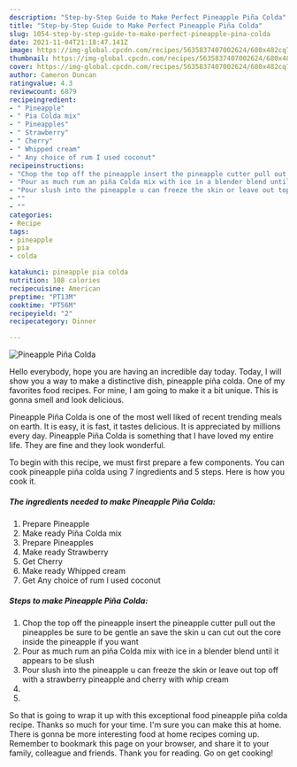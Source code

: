 ```yaml
---
description: "Step-by-Step Guide to Make Perfect Pineapple Piña Colda"
title: "Step-by-Step Guide to Make Perfect Pineapple Piña Colda"
slug: 1054-step-by-step-guide-to-make-perfect-pineapple-pina-colda
date: 2021-11-04T21:18:47.141Z
image: https://img-global.cpcdn.com/recipes/5635837407002624/680x482cq70/pineapple-pina-colda-recipe-main-photo.jpg
thumbnail: https://img-global.cpcdn.com/recipes/5635837407002624/680x482cq70/pineapple-pina-colda-recipe-main-photo.jpg
cover: https://img-global.cpcdn.com/recipes/5635837407002624/680x482cq70/pineapple-pina-colda-recipe-main-photo.jpg
author: Cameron Duncan
ratingvalue: 4.3
reviewcount: 6879
recipeingredient:
- " Pineapple"
- " Pia Colda mix"
- " Pineapples"
- " Strawberry"
- " Cherry"
- " Whipped cream"
- " Any choice of rum I used coconut"
recipeinstructions:
- "Chop the top off the pineapple insert the pineapple cutter pull out the pineapples be sure to be gentle an save the skin u can cut out the core inside the pineapple if you want"
- "Pour as much rum an piña Colda mix with ice in a blender blend until it appears to be slush"
- "Pour slush into the pineapple u can freeze the skin or leave out top off with a strawberry pineapple and cherry with whip cream"
- ""
- ""
categories:
- Recipe
tags:
- pineapple
- pia
- colda

katakunci: pineapple pia colda 
nutrition: 108 calories
recipecuisine: American
preptime: "PT13M"
cooktime: "PT56M"
recipeyield: "2"
recipecategory: Dinner

---
```



![Pineapple Piña Colda](https://img-global.cpcdn.com/recipes/5635837407002624/680x482cq70/pineapple-pina-colda-recipe-main-photo.jpg)

Hello everybody, hope you are having an incredible day today. Today, I will show you a way to make a distinctive dish, pineapple piña colda. One of my favorites food recipes. For mine, I am going to make it a bit unique. This is gonna smell and look delicious.



Pineapple Piña Colda is one of the most well liked of recent trending meals on earth. It is easy, it is fast, it tastes delicious. It is appreciated by millions every day. Pineapple Piña Colda is something that I have loved my entire life. They are fine and they look wonderful.


To begin with this recipe, we must first prepare a few components. You can cook pineapple piña colda using 7 ingredients and 5 steps. Here is how you cook it.

<!--inarticleads1-->

##### The ingredients needed to make Pineapple Piña Colda:

1. Prepare  Pineapple
1. Make ready  Piña Colda mix
1. Prepare  Pineapples
1. Make ready  Strawberry
1. Get  Cherry
1. Make ready  Whipped cream
1. Get  Any choice of rum I used coconut




<!--inarticleads2-->

##### Steps to make Pineapple Piña Colda:

1. Chop the top off the pineapple insert the pineapple cutter pull out the pineapples be sure to be gentle an save the skin u can cut out the core inside the pineapple if you want
1. Pour as much rum an piña Colda mix with ice in a blender blend until it appears to be slush
1. Pour slush into the pineapple u can freeze the skin or leave out top off with a strawberry pineapple and cherry with whip cream
1. 
1. 




So that is going to wrap it up with this exceptional food pineapple piña colda recipe. Thanks so much for your time. I'm sure you can make this at home. There is gonna be more interesting food at home recipes coming up. Remember to bookmark this page on your browser, and share it to your family, colleague and friends. Thank you for reading. Go on get cooking!
